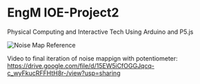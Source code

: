 # EngM IOE-Project2

Physical Computing and Interactive Tech
Using Arduino and P5.js

![Noise Map Reference](https://github.com/yoyomomo/IOE-Project2/imgs/img1.png?raw=true)

Video to final iteration of noise mappign with potentiometer:
https://drive.google.com/file/d/15EW5iCfOGGJqcq-c_wyFkucRFFHtH8r-/view?usp=sharing

